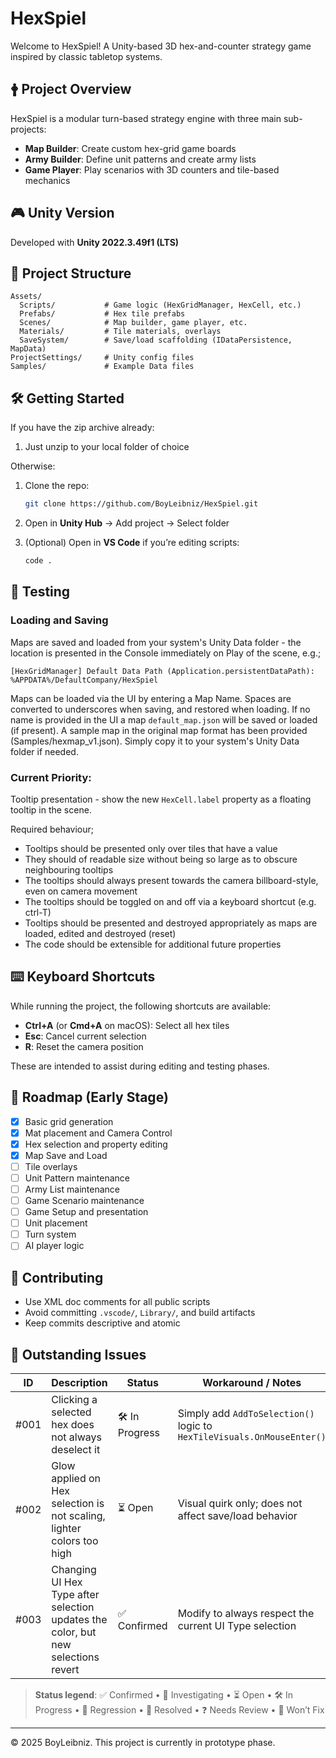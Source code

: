 # HexSpiel

Welcome to HexSpiel! A Unity-based 3D hex-and-counter strategy game inspired by classic tabletop systems.

## 🛉 Project Overview

HexSpiel is a modular turn-based strategy engine with three main sub-projects:

* **Map Builder**: Create custom hex-grid game boards
* **Army Builder**: Define unit patterns and create army lists
* **Game Player**: Play scenarios with 3D counters and tile-based mechanics

## 🎮 Unity Version

Developed with **Unity 2022.3.49f1 (LTS)**

## 📁 Project Structure

```
Assets/
  Scripts/           # Game logic (HexGridManager, HexCell, etc.)
  Prefabs/           # Hex tile prefabs
  Scenes/            # Map builder, game player, etc.
  Materials/         # Tile materials, overlays
  SaveSystem/        # Save/load scaffolding (IDataPersistence, MapData)
ProjectSettings/     # Unity config files
Samples/             # Example Data files
```

## 🛠️ Getting Started

If you have the zip archive already:

1. Just unzip to your local folder of choice

Otherwise:

1. Clone the repo:

   ```bash
   git clone https://github.com/BoyLeibniz/HexSpiel.git
   ```

2. Open in **Unity Hub** → Add project → Select folder

3. (Optional) Open in **VS Code** if you’re editing scripts:

   ```bash
   code .
   ```

## 🧪 Testing

### Loading and Saving

Maps are saved and loaded from your system's Unity Data folder - the location is presented in the Console 
immediately on Play of the scene, e.g.;
```
[HexGridManager] Default Data Path (Application.persistentDataPath): %APPDATA%/DefaultCompany/HexSpiel
```
Maps can be loaded via the UI by entering a Map Name. Spaces are converted to underscores when saving, and restored when loading.
If no name is provided in the UI a map `default_map.json` will be saved or loaded (if present).
A sample map in the original map format has been provided (Samples/hexmap_v1.json).
Simply copy it to your system's Unity Data folder if needed.

### Current Priority: 

Tooltip presentation - show the new `HexCell.label` property as a floating tooltip in the scene.

Required behaviour; 
- Tooltips should be presented only over tiles that have a value
- They should of readable size without being so large as to obscure neighbouring tooltips
- The tooltips should always present towards the camera billboard-style, even on camera movement
- The tooltips should be toggled on and off via a keyboard shortcut (e.g. ctrl-T)
- Tooltips should be presented and destroyed appropriately as maps are loaded, edited and destroyed (reset)
- The code should be extensible for additional future properties


## ⌨️ Keyboard Shortcuts

While running the project, the following shortcuts are available:

* **Ctrl+A** (or **Cmd+A** on macOS): Select all hex tiles
* **Esc**: Cancel current selection
* **R**: Reset the camera position

These are intended to assist during editing and testing phases.

## 🗽 Roadmap (Early Stage)

* [x] Basic grid generation
* [x] Mat placement and Camera Control
* [x] Hex selection and property editing
* [x] Map Save and Load
* [ ] Tile overlays
* [ ] Unit Pattern maintenance
* [ ] Army List maintenance
* [ ] Game Scenario maintenance
* [ ] Game Setup and presentation
* [ ] Unit placement
* [ ] Turn system
* [ ] AI player logic

## 🤝 Contributing

* Use XML doc comments for all public scripts
* Avoid committing `.vscode/`, `Library/`, and build artifacts
* Keep commits descriptive and atomic

## 🐞 Outstanding Issues

| ID   | Description                                                                 | Status     | Workaround / Notes                                               |
|------|-----------------------------------------------------------------------------|------------|------------------------------------------------------------------|
| #001 | Clicking a selected hex does not always deselect it                        | 🛠 In Progress | Simply add `AddToSelection()` logic to `HexTileVisuals.OnMouseEnter()` |
| #002 | Glow applied on Hex selection is not scaling, lighter colors too high      | ⏳ Open     | Visual quirk only; does not affect save/load behavior           |
| #003 | Changing UI Hex Type after selection updates the color, but new selections revert | ✅ Confirmed | Modify to always respect the current UI Type selection |

> **Status legend**: ✅ Confirmed • 🧠 Investigating • ⏳ Open • 🛠 In Progress • 🔁 Regression • 🎯 Resolved • ❓ Needs Review • 🚫 Won’t Fix

---

© 2025 BoyLeibniz. This project is currently in prototype phase.
